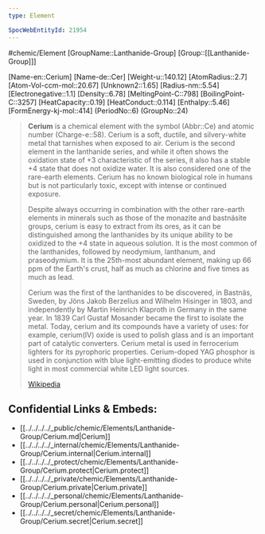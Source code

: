 ```yaml
---
type: Element

SpocWebEntityId: 21954
---
```


#chemic/Element 
[GroupName::Lanthanide-Group]
[Group::[[Lanthanide-Group]]]


[Name-en::Cerium]
[Name-de::Cer]
[Weight-u::140.12]
[AtomRadius::2.7]
[Atom-Vol-ccm-mol::20.67]
[Unknown2::1.65]
[Radius-nm::5.54]
[Electronegative::1.1]
[Density::6.78]
[MeltingPoint-C::798]
[BoilingPoint-C::3257]
[HeatCapacity::0.19]
[HeatConduct::0.114]
[Enthalpy::5.46]
[FormEnergy-kj-mol::414]
(PeriodNo::6)
(GroupNo::24)



> **Cerium** is a chemical element with the symbol (Abbr::Ce) and atomic number (Charge-e::58). Cerium is a soft, ductile, and silvery-white metal that tarnishes when exposed to air. Cerium is the second element in the lanthanide series, and while it often shows the oxidation  state of +3 characteristic of the series, it also has a stable +4 state that does not oxidize water. It is also considered one of the rare-earth elements. Cerium has no known biological role in humans but is not particularly toxic, except with intense or continued exposure.
>
> Despite always occurring in combination with the other rare-earth elements in minerals such as those of the monazite and bastnäsite groups, cerium is easy to extract from its ores, as it can be distinguished among the lanthanides by its unique ability to be oxidized to the +4 state in aqueous solution. It is the most common of the lanthanides, followed by neodymium, lanthanum, and praseodymium. It is the 25th-most abundant element, making up 66 ppm of the Earth's crust, half as much as chlorine and five times as much as lead.
>
> Cerium was the first of the lanthanides to be discovered, in Bastnäs, Sweden, by Jöns Jakob Berzelius and Wilhelm Hisinger in 1803, and independently by Martin Heinrich Klaproth in Germany in the same year. In 1839 Carl Gustaf Mosander became the first to isolate the metal. Today, cerium and its compounds have a variety of uses: for example, cerium(IV) oxide is used to polish glass and is an important part of catalytic converters. Cerium metal is used in ferrocerium lighters for its pyrophoric properties. Cerium-doped YAG phosphor is used in conjunction with blue light-emitting diodes to produce white light in most commercial white LED light sources.
>
> [Wikipedia](https://en.wikipedia.org/wiki/Cerium)

## Confidential Links & Embeds: 
- [[../../../../_public/chemic/Elements/Lanthanide-Group/Cerium.md|Cerium]] 
- [[../../../../_internal/chemic/Elements/Lanthanide-Group/Cerium.internal|Cerium.internal]] 
- [[../../../../_protect/chemic/Elements/Lanthanide-Group/Cerium.protect|Cerium.protect]] 
- [[../../../../_private/chemic/Elements/Lanthanide-Group/Cerium.private|Cerium.private]] 
- [[../../../../_personal/chemic/Elements/Lanthanide-Group/Cerium.personal|Cerium.personal]] 
- [[../../../../_secret/chemic/Elements/Lanthanide-Group/Cerium.secret|Cerium.secret]] 
